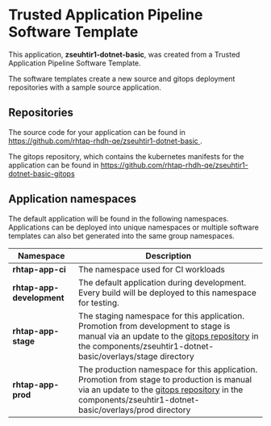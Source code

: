 # Trusted Application Pipeline Software Template

This application, **zseuhtir1-dotnet-basic**, was created from a Trusted Application Pipeline Software Template.

The software templates create a new source and gitops deployment repositories with a sample source application. 

## Repositories

The source code for your application can be found in [https://github.com/rhtap-rhdh-qe/zseuhtir1-dotnet-basic ](https://github.com/rhtap-rhdh-qe/zseuhtir1-dotnet-basic ).
 
The gitops repository, which contains the kubernetes manifests for the application can be found in 
[https://github.com/rhtap-rhdh-qe/zseuhtir1-dotnet-basic-gitops ](https://github.com/rhtap-rhdh-qe/zseuhtir1-dotnet-basic-gitops ) 

## Application namespaces 

The default application will be found in the following namespaces. Applications can be deployed into unique namespaces or multiple software templates can also bet generated into the same group namespaces.  

|  Namespace   |  Description   |  
| -------- | -------- |
| **rhtap-app-ci** | The namespace used for CI workloads |
| **rhtap-app-development** | The default application during development. Every build will be deployed to this namespace for testing. |
| **rhtap-app-stage** | The staging namespace for this application. Promotion from development to stage is manual via an update to the [gitops repository](https://github.com/rhtap-rhdh-qe/zseuhtir1-dotnet-basic-gitops ) in the components/zseuhtir1-dotnet-basic/overlays/stage directory |
| **rhtap-app-prod** | The production namespace for this application. Promotion from stage to production is manual via an update to the [gitops repository](https://github.com/rhtap-rhdh-qe/zseuhtir1-dotnet-basic-gitops ) in the components/zseuhtir1-dotnet-basic/overlays/prod directory |